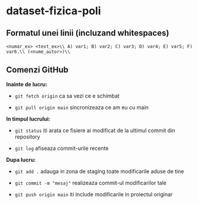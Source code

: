 # dataset-fizica-poli

## Formatul unei linii (incluzand whitespaces)

`<numar_ex> <text_ex>\\ A) var1; B) var2; C) var3; D) var4; E) var5; F) var6.\\ (<nume_autor>)\\`

## Comenzi GitHub

**Inainte de lucru:**

- `git fetch origin` ca sa vezi ce e schimbat

- `git pull origin main` sincronizeaza ce am eu cu main

**In timpul lucrului:**

- `git status` iti arata ce fisiere ai modificat de la ultimul commit din repository

- `git log` afiseaza commit-urile recente

**Dupa lucru:**

- `git add .` adauga in zona de staging toate modificarile aduse de tine

- `git commit -m "mesaj"` realizeaza commit-ul modificarilor tale

- `git push origin main` iti include modificarile in proiectul originar

